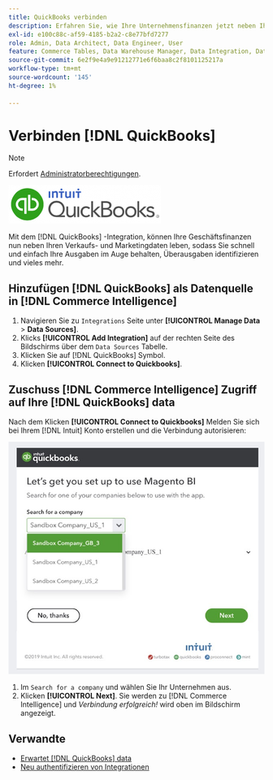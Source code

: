 ```yaml
---
title: QuickBooks verbinden
description: Erfahren Sie, wie Ihre Unternehmensfinanzen jetzt neben Ihren Verkaufs- und Marketingdaten leben können. So können Sie schnell und einfach Ihre Ausgaben im Auge behalten, Überausgaben identifizieren und vieles mehr.
exl-id: e100c88c-af59-4185-b2a2-c8e77bfd7277
role: Admin, Data Architect, Data Engineer, User
feature: Commerce Tables, Data Warehouse Manager, Data Integration, Data Import/Export
source-git-commit: 6e2f9e4a9e91212771e6f6baa8c2f8101125217a
workflow-type: tm+mt
source-wordcount: '145'
ht-degree: 1%

---
```


# Verbinden [!DNL QuickBooks]

>[!NOTE]
>
>Erfordert [Administratorberechtigungen](../../../administrator/user-management/user-management.md).

![](../../../assets/Quickbooks.png)

Mit dem [!DNL QuickBooks] -Integration, können Ihre Geschäftsfinanzen nun neben Ihren Verkaufs- und Marketingdaten leben, sodass Sie schnell und einfach Ihre Ausgaben im Auge behalten, Überausgaben identifizieren und vieles mehr.

## Hinzufügen [!DNL QuickBooks] als Datenquelle in [!DNL Commerce Intelligence]

1. Navigieren Sie zu `Integrations` Seite unter **[!UICONTROL Manage Data** > **Data Sources]**.
1. Klicks **[!UICONTROL Add Integration]** auf der rechten Seite des Bildschirms über dem `Data Sources` Tabelle.
1. Klicken Sie auf [!DNL QuickBooks] Symbol.
1. Klicken **[!UICONTROL Connect to Quickbooks]**.

## Zuschuss [!DNL Commerce Intelligence] Zugriff auf Ihre [!DNL QuickBooks] data

Nach dem Klicken **[!UICONTROL Connect to Quickbooks]** Melden Sie sich bei Ihrem [!DNL Intuit] Konto erstellen und die Verbindung autorisieren:

![](../../../assets/QuickBooks_App_Store_1.jpg)

1. Im `Search for a company` und wählen Sie Ihr Unternehmen aus.
1. Klicken **[!UICONTROL Next]**. Sie werden zu [!DNL Commerce Intelligence] und *Verbindung erfolgreich!* wird oben im Bildschirm angezeigt.

## Verwandte

* [Erwartet [!DNL QuickBooks] data](../integrations/quickbooks-data.md)
* [Neu authentifizieren von Integrationen](https://experienceleague.adobe.com/docs/commerce-knowledge-base/kb/how-to/mbi-reauthenticating-integrations.html)
